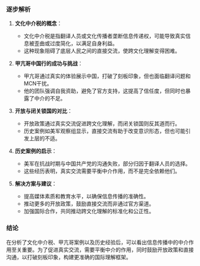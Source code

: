 ### 逐步解析

1. **文化中介税的概念**：
   - 文化中介税是指翻译人员或文化传播者垄断信息传递权，可能导致真实信息被歪曲或过度简化，以满足自身利益。
   - 这种现象阻碍了底层人民之间的直接交流，使跨文化理解变得困难。

2. **甲亢哥中国行的成功与挑战**：
   - 甲亢哥通过真实的体验展示中国，打破了刻板印象，但也面临翻译问题和MCN干扰。
   - 他的团队强调自我资助，避免了官方支持，这提高了信任度，但同时也暴露了中介的不足。

3. **开放与闭关锁国的对比**：
   - 开放政策通过真实交流促进跨文化理解，而闭关锁国则反其道而行。
   - 历史案例如美军观察组显示，直接交流有助于改变意识形态，但也可能引发上层的不适。

4. **历史案例的启示**：
   - 美军在抗战时期与中国共产党的沟通失败，部分归因于翻译人员的选择。
   - 这些经历表明，真实交流需要平衡中介作用，而不是完全依赖他们。

5. **解决方案与建议**：
   - 提高媒体素质和教育水平，以确保信息传播的准确性。
   - 推动更多的开放政策，鼓励直接交流而非通过官方渠道。
   - 加强国际合作，共同推动跨文化理解的标准化和公正性。

### 结论

在分析了文化中介税、甲亢哥案例以及历史经验后，可以看出信息传播中的中介作用至关重要。为了促进真实交流，需要平衡中介的作用，同时鼓励开放政策和直接沟通，以打破刻板印象，构建更准确的国际理解框架。